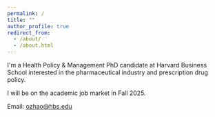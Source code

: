 ```yaml
---
permalink: /
title: ""
author_profile: true
redirect_from: 
  - /about/
  - /about.html
---
```


I'm a Health Policy & Management PhD candidate at Harvard Business School interested in the pharmaceutical industry and prescription drug policy. 

I will be on the academic job market in Fall 2025.

Email: ozhao@hbs.edu

